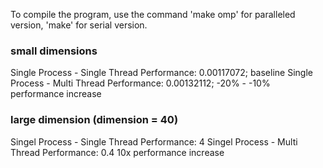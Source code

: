 To compile the program, use the command 'make omp' for paralleled version, 'make' for serial version.

### small dimensions
Single Process - Single Thread Performance: 0.00117072; baseline
Single Process - Multi Thread Performance:  0.00132112; -20% - -10% performance increase

### large dimension (dimension = 40)
Singel Process - Single Thread Performance: 4
Singel Process - Multi Thread Performance:  0.4         10x performance increase

